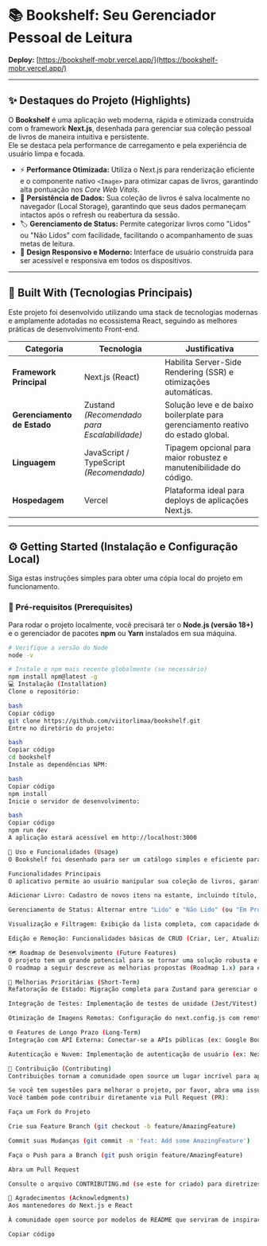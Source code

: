 # 📚 Bookshelf: Seu Gerenciador Pessoal de Leitura

**Deploy:** [https://bookshelf-mobr.vercel.app/](https://bookshelf-mobr.vercel.app/)

---

## ✨ Destaques do Projeto (Highlights)

O **Bookshelf** é uma aplicação web moderna, rápida e otimizada construída com o framework **Next.js**, desenhada para gerenciar sua coleção pessoal de livros de maneira intuitiva e persistente.  
Ele se destaca pela performance de carregamento e pela experiência de usuário limpa e focada.

- ⚡ **Performance Otimizada:** Utiliza o Next.js para renderização eficiente e o componente nativo `<Image>` para otimizar capas de livros, garantindo alta pontuação nos _Core Web Vitals_.
- 💾 **Persistência de Dados:** Sua coleção de livros é salva localmente no navegador (Local Storage), garantindo que seus dados permaneçam intactos após o refresh ou reabertura da sessão.
- 🏷️ **Gerenciamento de Status:** Permite categorizar livros como "Lidos" ou "Não Lidos" com facilidade, facilitando o acompanhamento de suas metas de leitura.
- 🎨 **Design Responsivo e Moderno:** Interface de usuário construída para ser acessível e responsiva em todos os dispositivos.

---

## 🚀 Built With (Tecnologias Principais)

Este projeto foi desenvolvido utilizando uma stack de tecnologias modernas e amplamente adotadas no ecossistema React, seguindo as melhores práticas de desenvolvimento Front-end.

| Categoria                   | Tecnologia                                  | Justificativa                                                                    |
| --------------------------- | ------------------------------------------- | -------------------------------------------------------------------------------- |
| **Framework Principal**     | Next.js (React)                             | Habilita Server-Side Rendering (SSR) e otimizações automáticas.                  |
| **Gerenciamento de Estado** | Zustand _(Recomendado para Escalabilidade)_ | Solução leve e de baixo boilerplate para gerenciamento reativo do estado global. |
| **Linguagem**               | JavaScript / TypeScript _(Recomendado)_     | Tipagem opcional para maior robustez e manutenibilidade do código.               |
| **Hospedagem**              | Vercel                                      | Plataforma ideal para deploys de aplicações Next.js.                             |

---

## ⚙️ Getting Started (Instalação e Configuração Local)

Siga estas instruções simples para obter uma cópia local do projeto em funcionamento.

### 🧩 Pré-requisitos (Prerequisites)

Para rodar o projeto localmente, você precisará ter o **Node.js (versão 18+)** e o gerenciador de pacotes **npm** ou **Yarn** instalados em sua máquina.

```bash
# Verifique a versão do Node
node -v

# Instale o npm mais recente globalmente (se necessário)
npm install npm@latest -g
💻 Instalação (Installation)
Clone o repositório:

bash
Copiar código
git clone https://github.com/viitorlimaa/bookshelf.git
Entre no diretório do projeto:

bash
Copiar código
cd bookshelf
Instale as dependências NPM:

bash
Copiar código
npm install
Inicie o servidor de desenvolvimento:

bash
Copiar código
npm run dev
A aplicação estará acessível em http://localhost:3000

📖 Uso e Funcionalidades (Usage)
O Bookshelf foi desenhado para ser um catálogo simples e eficiente para gerenciar sua biblioteca pessoal.

Funcionalidades Principais
O aplicativo permite ao usuário manipular sua coleção de livros, garantindo que os dados sejam salvos localmente no navegador (persistência via Local Storage) e reativos dentro da sessão.

Adicionar Livro: Cadastro de novos itens na estante, incluindo título, autor e opcionalmente, uma capa.

Gerenciamento de Status: Alternar entre "Lido" e "Não Lido" (ou "Em Progresso"), o que é vital para rastrear o progresso da leitura.

Visualização e Filtragem: Exibição da lista completa, com capacidade de filtrar por status (Lido vs. Não Lido) e realizar buscas por título ou autor.

Edição e Remoção: Funcionalidades básicas de CRUD (Criar, Ler, Atualizar, Deletar) para gerenciar o catálogo.

🗺️ Roadmap de Desenvolvimento (Future Features)
O projeto tem um grande potencial para se tornar uma solução robusta e escalável.
O roadmap a seguir descreve as melhorias propostas (Roadmap 1.x) para elevar o projeto ao nível de produção.

🧠 Melhorias Prioritárias (Short-Term)
Refatoração de Estado: Migração completa para Zustand para gerenciar o estado global de forma mais eficiente, garantindo que a lógica de persistência no Local Storage seja encapsulada dentro da store.

Integração de Testes: Implementação de testes de unidade (Jest/Vitest) para a lógica de manipulação de livros (serviços) e testes de componentes (Testing Library).

Otimização de Imagens Remotas: Configuração do next.config.js com remotePatterns e garantia do uso correto da propriedade priority no componente <Image> para as capas de livros.

🌐 Features de Longo Prazo (Long-Term)
Integração com API Externa: Conectar-se a APIs públicas (ex: Google Books API) para permitir a busca, autocompletar e importação de dados e capas de livros, eliminando a entrada manual de dados.

Autenticação e Nuvem: Implementação de autenticação de usuário (ex: NextAuth) e migração da persistência de Local Storage para um banco de dados hospedado (ex: Supabase ou Firebase) para acesso multiplataforma.

🤝 Contribuição (Contributing)
Contribuições tornam a comunidade open source um lugar incrível para aprender, inspirar e criar. Qualquer contribuição que você fizer é extremamente apreciada.

Se você tem sugestões para melhorar o projeto, por favor, abra uma issue com a tag "enhancement".
Você também pode contribuir diretamente via Pull Request (PR):

Faça um Fork do Projeto

Crie sua Feature Branch (git checkout -b feature/AmazingFeature)

Commit suas Mudanças (git commit -m 'feat: Add some AmazingFeature')

Faça o Push para a Branch (git push origin feature/AmazingFeature)

Abra um Pull Request

Consulte o arquivo CONTRIBUTING.md (se este for criado) para diretrizes detalhadas sobre o padrão de commits e estilo de código.

🙌 Agradecimentos (Acknowledgments)
Aos mantenedores do Next.js e React

À comunidade open source por modelos de README que serviram de inspiração

Copiar código




```
